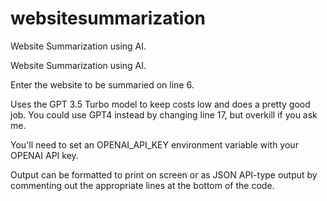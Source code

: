 # websitesummarization
Website Summarization using AI. 

Website Summarization using AI. 

Enter the website to be summaried on line 6.

Uses the GPT 3.5 Turbo model to keep costs low and does a pretty good job. You could use GPT4 instead by changing line 17, but overkill if you ask me.

You'll need to set an OPENAI_API_KEY environment variable with your OPENAI API key.

Output can be formatted to print on screen or as JSON API-type output by commenting out the appropriate lines at the bottom of the code.
